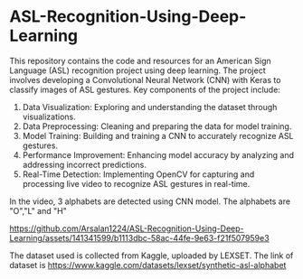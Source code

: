 # ASL-Recognition-Using-Deep-Learning
This repository contains the code and resources for an American Sign Language (ASL) recognition project using deep learning. The project involves developing a Convolutional Neural Network (CNN) with Keras to classify images of ASL gestures. Key components of the project include:

1) Data Visualization: Exploring and understanding the dataset through visualizations.
2) Data Preprocessing: Cleaning and preparing the data for model training.
3) Model Training: Building and training a CNN to accurately recognize ASL gestures.
4) Performance Improvement: Enhancing model accuracy by analyzing and addressing incorrect predictions.
5) Real-Time Detection: Implementing OpenCV for capturing and processing live video to recognize ASL gestures in real-time.

In the video, 3 alphabets are detected using CNN model. The alphabets are "O","L" and "H"

https://github.com/Arsalan1224/ASL-Recognition-Using-Deep-Learning/assets/141341599/b1113dbc-58ac-44fe-9e63-f21f507959e3

The dataset used is collected from Kaggle, uploaded by LEXSET.
The link of dataset is 
https://www.kaggle.com/datasets/lexset/synthetic-asl-alphabet
